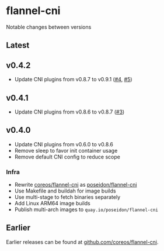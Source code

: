 # flannel-cni

Notable changes between versions

## Latest

## v0.4.2

* Update CNI plugins from v0.8.7 to v0.9.1 ([#4](https://github.com/poseidon/flannel-cni/pull/4), [#5](https://github.com/poseidon/flannel-cni/pull/5))

## v0.4.1

* Update CNI plugins from v0.8.6 to v0.8.7 ([#3](https://github.com/poseidon/flannel-cni/pull/3))

## v0.4.0

* Update CNI plugins from v0.6.0 to v0.8.6
* Remove sleep to favor init container usage
* Remove default CNI config to reduce scope

### Infra

* Rewrite [coreos/flannel-cni](https://github.com/coreos/flannel-cni) as [poseidon/flannel-cni](https://github.com/poseidon/flannel-cni)
* Use Makefile and buildah for image builds
* Use multi-stage to fetch binaries separately
* Add Linux ARM64 image builds
* Publish multi-arch images to `quay.io/poseidon/flannel-cni`

## Earlier

Earlier releases can be found at [github.com/coreos/flannel-cni](https://github.com/coreos/flannel-cni/releases).
